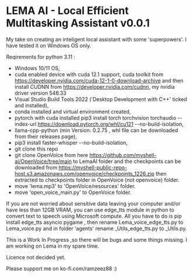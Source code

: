 # LEMA AI - Local Efficient Multitasking Assistant v0.0.1
My take on creating an inteligent local assistant with some 'superpowers'. I have tested it on Windows OS only.

Reqirements for python 3.11 :  
- Windows 10/11 OS,
- cuda enabled device with cuda 12.1 support, cuda toolkit from https://developer.nvidia.com/cuda-12-1-0-download-archive  and  then install CUDNN from https://developer.nvidia.com/cudnn, my nvidia driver version 546.33
- Visual Studio Build Tools 2022 ('Desktop Development with C++' ticked and installed),
- conda installed and virtual environment created,
- pytorch with cuda installed pip3 install torch torchvision torchaudio --index-url https://download.pytorch.org/whl/cu121 --no-build-isolation,
- llama-cpp-python (min Version: 0.2.75 , whl file can be downloaded from their releases page),
- pip3 install faster-whisper --no-build-isolation,
- git clone this repo
- git clone OpenVoice from here https://github.com/myshell-ai/OpenVoice/tree/main to LemaAI folder and the checkpoints can be downloaded from https://myshell-public-repo-host.s3.amazonaws.com/openvoice/checkpoints_1226.zip then extracted to checkpoints folder in OpenVoice (not openvoice) folder.
- move 'lema.mp3' to 'OpenVoice/resources' folder.
- move 'open_voice_main.py' to OpenVoice folder.

If you are not worried about sensitive data leaving your computer and/or have less than 12GB VRAM, you can use edge_tts module in python to convert text to speech using Microsoft compute. All you have to do is pip install edge_tts asyncio pygame , then rename Lema_voice_edge_tts.py to Lema_voice.py and in folder 'agents' rename _Utils_edge_tts.py to  _Utils.py.

               
This is a Work In Progress ,so there will be bugs and some things missing. I am working on Lema in my spare time. 


Licence not decided yet.

Please support me on ko-fi.com/ramzeez88  :)
